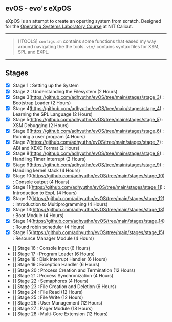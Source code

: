 ## evOS - evo's eXpOS

eXpOS is an attempt to create an operting system from scratch. Designed for the [Operating Systems Laboratory Course](https://exposnitc.github.io/) at NIT Calicut.

---

> [!TOOLS]
> `configs.sh` contains some functions that eased my way around navigating the the tools.
> `vim/` contains syntax files for XSM, SPL and EXPL.

---

## Stages

- [x] Stage 1 : Setting up the System
- [x] Stage 2 : Understanding the Filesystem (2 Hours)
- [x] Stage 3(https://github.com/adhyuthn/evOS/tree/main/stages/stage_3) : Bootstrap Loader (2 Hours)
- [x] Stage 4(https://github.com/adhyuthn/evOS/tree/main/stages/stage_4) : Learning the SPL Language (2 Hours)
- [x] Stage 5(https://github.com/adhyuthn/evOS/tree/main/stages/stage_5) : XSM Debugging (2 Hours)
- [x] Stage 6(https://github.com/adhyuthn/evOS/tree/main/stages/stage_6) : Running a user program (4 Hours)
- [x] Stage 7(https://github.com/adhyuthn/evOS/tree/main/stages/stage_7) : ABI and XEXE Format (2 Hours)
- [x] Stage 8(https://github.com/adhyuthn/evOS/tree/main/stages/stage_8) : Handling Timer Interrupt (2 Hours)
- [x] Stage 9(https://github.com/adhyuthn/evOS/tree/main/stages/stage_9) : Handling kernel stack (4 Hours)
- [x] Stage 10(https://github.com/adhyuthn/evOS/tree/main/stages/stage_10) : Console output (4 Hours)
- [x] Stage 11(https://github.com/adhyuthn/evOS/tree/main/stages/stage_11) : Introduction to ExpL (4 Hours)
- [x] Stage 12(https://github.com/adhyuthn/evOS/tree/main/stages/stage_12) : Introduction to Multiprogramming (4 Hours)
- [x] Stage 13(https://github.com/adhyuthn/evOS/tree/main/stages/stage_13) : Boot Module (4 Hours)
- [x] Stage 14(https://github.com/adhyuthn/evOS/tree/main/stages/stage_14) : Round robin scheduler (4 Hours)
- [x] Stage 15(https://github.com/adhyuthn/evOS/tree/main/stages/stage_15) : Resource Manager Module (4 Hours)
- [] Stage 16 : Console Input (6 Hours)
- [] Stage 17 : Program Loader (6 Hours)
- [] Stage 18 : Disk Interrupt Handler (6 Hours)
- [] Stage 19 : Exception Handler (6 Hours)
- [] Stage 20 : Process Creation and Termination (12 Hours)
- [] Stage 21 : Process Synchronization (4 Hours)
- [] Stage 22 : Semaphores (4 Hours)
- [] Stage 23 : File Creation and Deletion (6 Hours)
- [] Stage 24 : File Read (12 Hours)
- [] Stage 25 : File Write (12 Hours)
- [] Stage 26 : User Management (12 Hours)
- [] Stage 27 : Pager Module (18 Hours)
- [] Stage 28 : Multi-Core Extension (12 Hours)

